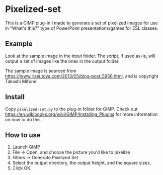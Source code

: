 # Pixelized-set
This is a GIMP plug-in I made to generate a set of pixelized images for use in "What's this?" type of PowerPoint presentations/games for ESL classes.

## Example
Look at the sample image in the input folder. The script, if used as-is, will output a set of images like the ones in the output folder.

The sample image is sourced from https://www.irasutoya.com/2013/05/blog-post_5956.html, and is copyright Takashi Mifune.

## Install
Copy `pixelized-set.py` to the plug-in folder for GIMP. Check out https://en.wikibooks.org/wiki/GIMP/Installing_Plugins for more information on how to do this.

## How to use
1. Launch GIMP
2. File -> Open, and choose the picture you'd like to pixelize
3. Filters -> Generate Pixelized Set
4. Select the output directory, the output height, and the square sizes.
5. Click OK.